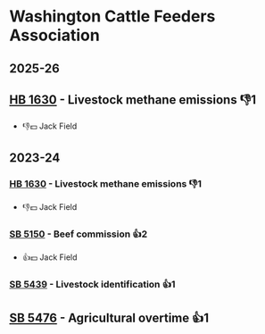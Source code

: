 # Washington Cattle Feeders Association
## 2025-26

## [HB 1630](/bill/2025-26/hb/1630/) - Livestock methane emissions  👎1 
* 👎💵 Jack Field

## 2023-24

### [HB 1630](/bill/2023-24/hb/1630/) - Livestock methane emissions  👎1 
* 👎💵 Jack Field

### [SB 5150](/bill/2023-24/sb/5150/) - Beef commission 👍2  
* 👍💵 Jack Field

### [SB 5439](/bill/2023-24/sb/5439/) - Livestock identification 👍1  

## [SB 5476](/bill/2023-24/sb/5476/) - Agricultural overtime 👍1  
